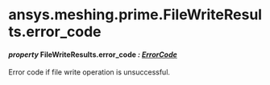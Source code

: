 <a id="ansys-meshing-prime-filewriteresults-error-code"></a>

# ansys.meshing.prime.FileWriteResults.error_code

<a id="ansys.meshing.prime.FileWriteResults.error_code"></a>

#### *property* FileWriteResults.error_code *: [ErrorCode](ansys.meshing.prime.ErrorCode.md#ansys.meshing.prime.ErrorCode)*

Error code if file write operation is unsuccessful.

<!-- !! processed by numpydoc !! -->
